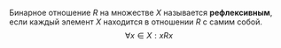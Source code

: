 Бинарное отношение $R$ на множестве $X$ называется **рефлексивным**, если каждый элемент $X$ находится в отношении $R$ с самим собой.
$$\forall x \in X: xRx$$
